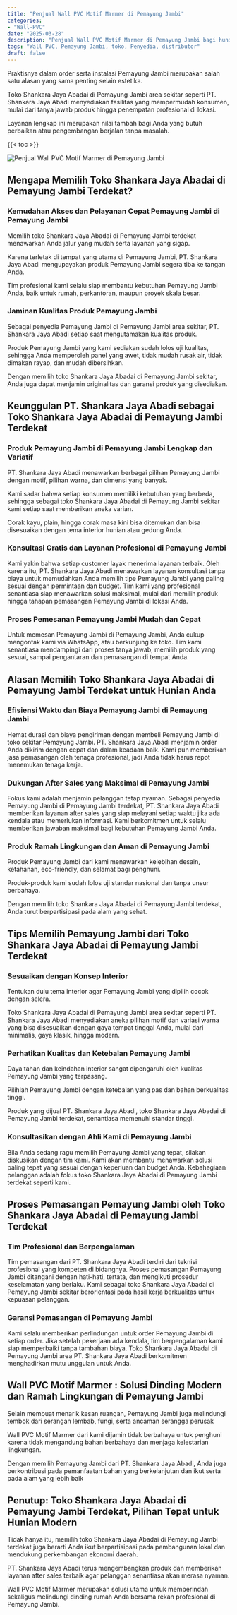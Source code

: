```yaml
---
title: "Penjual Wall PVC Motif Marmer di Pemayung Jambi"
categories: 
- "Wall-PVC"
date: "2025-03-28"
description: "Penjual Wall PVC Motif Marmer di Pemayung Jambi bagi hunian, perkantoran, serta ritel. Material berkualitas, beragam motif, warna menarik, beserta layanan instalasi oleh tim ahli serta jaminan resmi!|Layanan distribusi Wall PVC Motif Marmer di Pemayung Jambi untuk kebutuhan rumah, perkantoran, atau ritel, beserta material berkualitas dan pemasangan oleh teknisi berpengalaman serta kepastian resmi.|Pilihan Wall PVC Motif Marmer di Pemayung Jambi yang terbukti untuk tempat tinggal, perkantoran, serta ritel, dengan panel terbaik dan pemasangan oleh tenaga ahli profesional serta garansi resmi.|Distribusi Wall PVC Motif Marmer di Pemayung Jambi untuk rumah, office, serta gerai, dengan produk berkualitas dan instalasi oleh tim profesional, dilengkapi dengan jaminan resmi.}"
tags: "Wall PVC, Pemayung Jambi, toko, Penyedia, distributor"
draft: false
---
```


Praktisnya dalam order serta instalasi Pemayung Jambi merupakan salah satu alasan yang sama penting selain estetika.

Toko Shankara Jaya Abadai di Pemayung Jambi area sekitar seperti PT. Shankara Jaya Abadi menyediakan fasilitas yang mempermudah konsumen, mulai dari tanya jawab produk hingga penempatan profesional di lokasi.

Layanan lengkap ini merupakan nilai tambah bagi Anda yang butuh perbaikan atau pengembangan berjalan tanpa masalah.

{{< toc >}}

![Penjual Wall PVC Motif Marmer di Pemayung Jambi](/images/Wall-PVC/Penjual-Wall-PVC-Motif-Marmer-di-Pemayung-Jambi.png)


## Mengapa Memilih Toko Shankara Jaya Abadai di Pemayung Jambi Terdekat?

### Kemudahan Akses dan Pelayanan Cepat Pemayung Jambi di Pemayung Jambi

Memilih toko Shankara Jaya Abadai di Pemayung Jambi terdekat menawarkan Anda jalur yang mudah serta layanan yang sigap.

Karena terletak di tempat yang utama di Pemayung Jambi, PT. Shankara Jaya Abadi mengupayakan produk Pemayung Jambi segera tiba ke tangan Anda.

Tim profesional kami selalu siap membantu kebutuhan Pemayung Jambi Anda, baik untuk rumah, perkantoran, maupun proyek skala besar.

### Jaminan Kualitas Produk Pemayung Jambi

Sebagai penyedia Pemayung Jambi di Pemayung Jambi area sekitar, PT. Shankara Jaya Abadi setiap saat mengutamakan kualitas produk.

Produk Pemayung Jambi yang kami sediakan sudah lolos uji kualitas, sehingga Anda memperoleh panel yang awet, tidak mudah rusak air, tidak dimakan rayap, dan mudah dibersihkan.

Dengan memilih toko Shankara Jaya Abadai di Pemayung Jambi sekitar, Anda juga dapat menjamin originalitas dan garansi produk yang disediakan.

## Keunggulan PT. Shankara Jaya Abadi sebagai Toko Shankara Jaya Abadai di Pemayung Jambi Terdekat

### Produk Pemayung Jambi di Pemayung Jambi Lengkap dan Variatif

PT. Shankara Jaya Abadi menawarkan berbagai pilihan Pemayung Jambi dengan motif, pilihan warna, dan dimensi yang banyak.

Kami sadar bahwa setiap konsumen memiliki kebutuhan yang berbeda, sehingga sebagai toko Shankara Jaya Abadai di Pemayung Jambi sekitar kami setiap saat memberikan aneka varian.

Corak kayu, plain, hingga corak masa kini bisa ditemukan dan bisa disesuaikan dengan tema interior hunian atau gedung Anda.

### Konsultasi Gratis dan Layanan Profesional di Pemayung Jambi

Kami yakin bahwa setiap customer layak menerima layanan terbaik. Oleh karena itu, PT. Shankara Jaya Abadi menawarkan layanan konsultasi tanpa biaya untuk memudahkan Anda memilih tipe Pemayung Jambi yang paling sesuai dengan permintaan dan budget. Tim kami yang profesional senantiasa siap menawarkan solusi maksimal, mulai dari memilih produk hingga tahapan pemasangan Pemayung Jambi di lokasi Anda.

### Proses Pemesanan Pemayung Jambi Mudah dan Cepat

Untuk memesan Pemayung Jambi di Pemayung Jambi, Anda cukup mengontak kami via WhatsApp, atau berkunjung ke toko. Tim kami senantiasa mendampingi dari proses tanya jawab, memilih produk yang sesuai, sampai pengantaran dan pemasangan di tempat Anda.

## Alasan Memilih Toko Shankara Jaya Abadai di Pemayung Jambi Terdekat untuk Hunian Anda

### Efisiensi Waktu dan Biaya Pemayung Jambi di Pemayung Jambi

Hemat durasi dan biaya pengiriman dengan membeli Pemayung Jambi di toko sekitar Pemayung Jambi. PT. Shankara Jaya Abadi menjamin order Anda dikirim dengan cepat dan dalam keadaan baik. Kami pun memberikan jasa pemasangan oleh tenaga profesional, jadi Anda tidak harus repot menemukan tenaga kerja.

### Dukungan After Sales yang Maksimal di Pemayung Jambi

Fokus kami adalah menjamin pelanggan tetap nyaman. Sebagai penyedia Pemayung Jambi di Pemayung Jambi terdekat, PT. Shankara Jaya Abadi memberikan layanan after sales yang siap melayani setiap waktu jika ada kendala atau memerlukan informasi. Kami berkomitmen untuk selalu memberikan jawaban maksimal bagi kebutuhan Pemayung Jambi Anda.

### Produk Ramah Lingkungan dan Aman di Pemayung Jambi

Produk Pemayung Jambi dari kami menawarkan kelebihan desain, ketahanan, eco-friendly, dan selamat bagi penghuni.

Produk-produk kami sudah lolos uji standar nasional dan tanpa unsur berbahaya.

Dengan memilih toko Shankara Jaya Abadai di Pemayung Jambi terdekat, Anda turut berpartisipasi pada alam yang sehat.

## Tips Memilih Pemayung Jambi dari Toko Shankara Jaya Abadai di Pemayung Jambi Terdekat

### Sesuaikan dengan Konsep Interior 

Tentukan dulu tema interior agar Pemayung Jambi yang dipilih cocok dengan selera.

Toko Shankara Jaya Abadai di Pemayung Jambi area sekitar seperti PT. Shankara Jaya Abadi menyediakan aneka pilihan motif dan variasi warna yang bisa disesuaikan dengan gaya tempat tinggal Anda, mulai dari minimalis, gaya klasik, hingga modern.

### Perhatikan Kualitas dan Ketebalan Pemayung Jambi

Daya tahan dan keindahan interior sangat dipengaruhi oleh kualitas Pemayung Jambi yang terpasang.

Pilihlah Pemayung Jambi dengan ketebalan yang pas dan bahan berkualitas tinggi.

Produk yang dijual PT. Shankara Jaya Abadi, toko Shankara Jaya Abadai di Pemayung Jambi terdekat, senantiasa memenuhi standar tinggi.

### Konsultasikan dengan Ahli Kami di Pemayung Jambi

Bila Anda sedang ragu memilih Pemayung Jambi yang tepat, silakan diskusikan dengan tim kami. Kami akan membantu menawarkan solusi paling tepat yang sesuai dengan keperluan dan budget Anda. Kebahagiaan pelanggan adalah fokus toko Shankara Jaya Abadai di Pemayung Jambi terdekat seperti kami.

## Proses Pemasangan Pemayung Jambi oleh Toko Shankara Jaya Abadai di Pemayung Jambi Terdekat

### Tim Profesional dan Berpengalaman

Tim pemasangan dari PT. Shankara Jaya Abadi terdiri dari teknisi profesional yang kompeten di bidangnya. Proses pemasangan Pemayung Jambi ditangani dengan hati-hati, tertata, dan mengikuti prosedur keselamatan yang berlaku. Kami sebagai toko Shankara Jaya Abadai di Pemayung Jambi sekitar berorientasi pada hasil kerja berkualitas untuk kepuasan pelanggan.

### Garansi Pemasangan di Pemayung Jambi

Kami selalu memberikan perlindungan untuk order Pemayung Jambi di setiap order. Jika setelah pekerjaan ada kendala, tim berpengalaman kami siap memperbaiki tanpa tambahan biaya. Toko Shankara Jaya Abadai di Pemayung Jambi area PT. Shankara Jaya Abadi berkomitmen menghadirkan mutu unggulan untuk Anda.

##  Wall PVC Motif Marmer : Solusi Dinding Modern dan Ramah Lingkungan di Pemayung Jambi

Selain membuat menarik kesan ruangan, Pemayung Jambi juga melindungi tembok dari serangan lembab, fungi, serta ancaman serangga perusak

 Wall PVC Motif Marmer  dari kami dijamin tidak berbahaya untuk penghuni karena tidak mengandung bahan berbahaya dan menjaga kelestarian lingkungan.

Dengan memilih Pemayung Jambi dari PT. Shankara Jaya Abadi, Anda juga berkontribusi pada pemanfaatan bahan yang berkelanjutan dan ikut serta pada alam yang lebih baik

## Penutup: Toko Shankara Jaya Abadai di Pemayung Jambi Terdekat, Pilihan Tepat untuk Hunian Modern

Tidak hanya itu, memilih toko Shankara Jaya Abadai di Pemayung Jambi terdekat juga berarti Anda ikut berpartisipasi pada pembangunan lokal dan mendukung perkembangan ekonomi daerah.

PT. Shankara Jaya Abadi terus mengembangkan produk dan memberikan layanan after sales terbaik agar pelanggan senantiasa akan merasa nyaman.

 Wall PVC Motif Marmer  merupakan solusi utama untuk memperindah sekaligus melindungi dinding rumah Anda bersama rekan profesional di Pemayung Jambi.